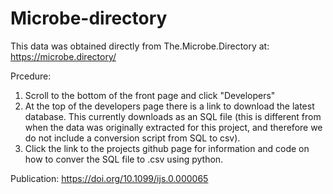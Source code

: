 # Microbe-directory

This data was obtained directly from The.Microbe.Directory at:
https://microbe.directory/

Prcedure: 

1) Scroll to the bottom of the front page and click "Developers"
2) At the top of the developers page there is a link to download the latest database. This currently downloads as an SQL file (this is different from when the data was originally extracted for this project, and therefore we do not include a conversion script from SQL to csv).
3) Click the link to the projects github page for information and code on how to conver the SQL file to .csv using python. 

Publication:
https://doi.org/10.1099/ijs.0.000065
